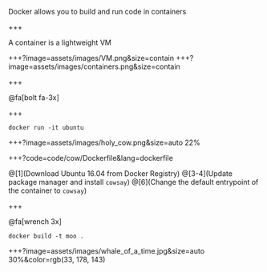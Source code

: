Docker allows you to build and run code in <span class="gold">containers</span>

+++

A container is a lightweight VM

+++?image=assets/images/VM.png&size=contain
+++?image=assets/images/containers.png&size=contain


+++

@fa[bolt fa-3x]

+++

`docker run -it ubuntu`

+++?image=assets/images/holy_cow.png&size=auto 22%

+++?code=code/cow/Dockerfile&lang=dockerfile

@[1](Download Ubuntu 16.04 from Docker Registry)
@[3-4](Update package manager and install <span class="gray">`cowsay`</span>)
@[6](Change the default entrypoint of the container to <span class="gray">`cowsay`</span>)

+++

@fa[wrench 3x]

`docker build -t moo .`

+++?image=assets/images/whale_of_a_time.jpg&size=auto 30%&color=rgb(33, 178, 143)
